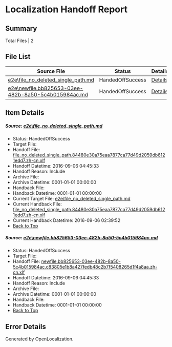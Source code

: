 # <a name='report-top'></a> Localization Handoff Report

## Summary
 Total Files | 2

## File List
 Source File | Status | Details 
 ----------- | ------ | ------- 
 [e2e\file_no_deleted_single_path.md](https://github.com/OpenLocalizationTestOrg/ol-test0/blob/60c5d5fedb16042c1c9a3ef9d3554df16ae01151/e2e/file_no_deleted_single_path.md) | HandedOffSuccess | [Details](#7957a2c358e8ed40d1e539013dceadab389f3f013)
 [e2e\newfile.bb825653-03ee-482b-8a50-5c4b015984ac.md](https://github.com/OpenLocalizationTestOrg/ol-test0/blob/60c5d5fedb16042c1c9a3ef9d3554df16ae01151/e2e/newfile.bb825653-03ee-482b-8a50-5c4b015984ac.md) | HandedOffSuccess | [Details](#7f3a3c7973968958836e19c7a92d25a42fa53c5f5)

## Item Details
##### <a name='7957a2c358e8ed40d1e539013dceadab389f3f013'></a> Source: [e2e\file_no_deleted_single_path.md](https://github.com/OpenLocalizationTestOrg/ol-test0/blob/60c5d5fedb16042c1c9a3ef9d3554df16ae01151/e2e/file_no_deleted_single_path.md)
* Status: HandedOffSuccess
* Target File: 
* Handoff File: [file_no_deleted_single_path.84480e30a75eaa7877ca77d49d2059db6121edd7.zh-cn.xlf](https://github.com/OpenLocalizationTestOrg/ol-test0-handoff/blob/c0a854f799938a287c80a73774aa8d6b16cd2c0a/ol-handoff/OpenLocalizationTestOrg/ol-test0-zhcn/ci/mt/file_no_deleted_single_path.84480e30a75eaa7877ca77d49d2059db6121edd7.zh-cn.xlf)
* Handoff Datetime: 2016-09-06 04:45:33
* Handoff Reason: Include
* Archive File: 
* Archive Datetime: 0001-01-01 00:00:00
* Handback File: 
* Handback Datetime: 0001-01-01 00:00:00
* Current Target File: [e2e\file_no_deleted_single_path.md](https://github.com/OpenLocalizationTestOrg/ol-test0-zhcn/blob/7408fee2654351b676611377abfafc8428aa28b9/e2e/file_no_deleted_single_path.md)
* Current Handback File: [file_no_deleted_single_path.84480e30a75eaa7877ca77d49d2059db6121edd7.zh-cn.xlf](https://github.com/OpenLocalizationTestOrg/ol-test0-handback/blob/67e827cfa5afa5a15c4708b9cfec76a80ba221c6/ol-handback/OpenLocalizationTestOrg/ol-test0-zhcn/ci/mt/file_no_deleted_single_path.84480e30a75eaa7877ca77d49d2059db6121edd7.zh-cn.xlf)
* Current Handback Datetime: 2016-09-06 02:39:52
* [Back to Top](#report-top)

##### <a name='7f3a3c7973968958836e19c7a92d25a42fa53c5f5'></a> Source: [e2e\newfile.bb825653-03ee-482b-8a50-5c4b015984ac.md](https://github.com/OpenLocalizationTestOrg/ol-test0/blob/60c5d5fedb16042c1c9a3ef9d3554df16ae01151/e2e/newfile.bb825653-03ee-482b-8a50-5c4b015984ac.md)
* Status: HandedOffSuccess
* Target File: 
* Handoff File: [newfile.bb825653-03ee-482b-8a50-5c4b015984ac.c83805e1b8a427fedb48c2b7f5408265d1f4a8aa.zh-cn.xlf](https://github.com/OpenLocalizationTestOrg/ol-test0-handoff/blob/c0a854f799938a287c80a73774aa8d6b16cd2c0a/ol-handoff/OpenLocalizationTestOrg/ol-test0-zhcn/ci/mt/newfile.bb825653-03ee-482b-8a50-5c4b015984ac.c83805e1b8a427fedb48c2b7f5408265d1f4a8aa.zh-cn.xlf)
* Handoff Datetime: 2016-09-06 04:45:33
* Handoff Reason: Include
* Archive File: 
* Archive Datetime: 0001-01-01 00:00:00
* Handback File: 
* Handback Datetime: 0001-01-01 00:00:00
* [Back to Top](#report-top)


## Error Details

Generated by OpenLocalization.
